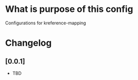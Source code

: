 # What is purpose of this config 

Configurations for kreference-mapping

# Changelog

## [0.0.1]

- TBD
